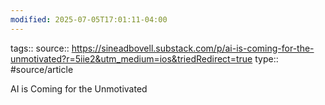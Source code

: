 ```yaml
---
modified: 2025-07-05T17:01:11-04:00
---
```

tags::
source:: https://sineadbovell.substack.com/p/ai-is-coming-for-the-unmotivated?r=5iie2&utm_medium=ios&triedRedirect=true
type:: #source/article 

AI is Coming for the Unmotivated

